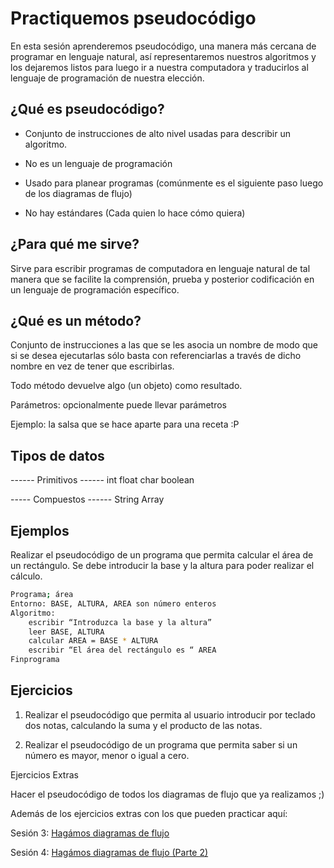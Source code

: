 Practiquemos pseudocódigo
===
En esta sesión aprenderemos pseudocódigo, una manera más cercana de programar en lenguaje natural, así representaremos nuestros algoritmos y los dejaremos listos para luego ir a nuestra computadora y traducirlos al lenguaje de programación de nuestra elección.


¿Qué es pseudocódigo?
--
- Conjunto de instrucciones de alto nivel usadas para describir un algoritmo.

- No es un lenguaje de programación

- Usado para planear programas (comúnmente es el siguiente paso luego de los diagramas de flujo)

- No hay estándares (Cada quien lo hace cómo quiera)


¿Para qué me sirve?
--

Sirve para escribir programas de computadora en lenguaje natural de tal manera que se facilite la comprensión, prueba y posterior codificación en un lenguaje de programación específico.


¿Qué es un método?
--

Conjunto de instrucciones a las que se les asocia un nombre de modo que si se desea ejecutarlas sólo basta con referenciarlas a través de dicho nombre en vez de tener que escribirlas.

Todo método devuelve algo (un objeto) como resultado.

Parámetros: opcionalmente puede llevar parámetros

Ejemplo: la salsa que se hace aparte para una receta :P


Tipos de datos
--

------ Primitivos ------
int
float
char
boolean

----- Compuestos ------
String
Array

Ejemplos
--

Realizar el pseudocódigo de un programa que permita calcular el área de un rectángulo. Se debe introducir la base y la altura para poder realizar el cálculo.

```bash
Programa; área
Entorno: BASE, ALTURA, AREA son número enteros
Algoritmo:
    escribir “Introduzca la base y la altura”
    leer BASE, ALTURA
    calcular AREA = BASE * ALTURA
    escribir “El área del rectángulo es “ AREA
Finprograma
```

Ejercicios
--

1. Realizar el pseudocódigo que permita al usuario introducir por teclado dos notas, calculando la suma y el producto de las notas.

2. Realizar el pseudocódigo de un programa que permita saber si un número es mayor, menor o igual a cero.


Ejercicios Extras

Hacer el pseudocódigo de todos los diagramas de flujo que ya realizamos ;)

Además de los ejercicios extras con los que pueden practicar aquí:

Sesión 3: [Hagámos diagramas de flujo](https://github.com/codificadas/baby-steps/blob/master/session_3.md)

Sesión 4: [Hagámos diagramas de flujo (Parte 2)](https://github.com/codificadas/baby-steps/blob/master/session_4.md)